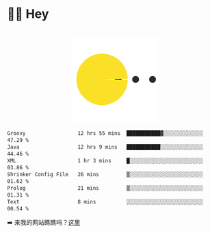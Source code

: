 
# 👋🏻 Hey
<div align="center">
	<br>
	<img src="https://raw.githubusercontent.com/Aniket965/Aniket965/master/pacman.svg?sanitize=true" width="200" height="200">
	<br>
</div>

<!--START_SECTION:waka-->

```text
Groovy                 12 hrs 55 mins  ███████████▓░░░░░░░░░░░░░   47.29 %
Java                   12 hrs 9 mins   ███████████░░░░░░░░░░░░░░   44.46 %
XML                    1 hr 3 mins     █░░░░░░░░░░░░░░░░░░░░░░░░   03.86 %
Shrinker Config File   26 mins         ▒░░░░░░░░░░░░░░░░░░░░░░░░   01.62 %
Prolog                 21 mins         ▒░░░░░░░░░░░░░░░░░░░░░░░░   01.31 %
Text                   8 mins          ░░░░░░░░░░░░░░░░░░░░░░░░░   00.54 %
```

<!--END_SECTION:waka-->

 ➡️  来我的网站瞧瞧吗？[这里](https://www.shaolongfei.com)
